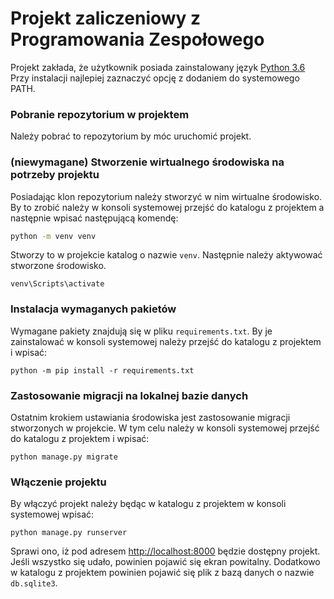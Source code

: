 # Projekt zaliczeniowy z Programowania Zespołowego

Projekt zakłada, że użytkownik posiada zainstalowany język [Python 3.6](https://www.python.org/ftp/python/3.6.5/python-3.6.5-amd64.exe)
Przy instalacji najlepiej zaznaczyć opcję z dodaniem do systemowego PATH.

### Pobranie repozytorium w projektem

Należy pobrać to repozytorium by móc uruchomić projekt.

### (niewymagane) Stworzenie wirtualnego środowiska na potrzeby projektu

Posiadając klon repozytorium należy stworzyć w nim wirtualne środowisko. 
By to zrobić należy w konsoli systemowej przejść do katalogu z projektem a następnie
wpisać następującą komendę:

```bash
python -m venv venv
```

Stworzy to w projekcie katalog o nazwie `venv`. Następnie należy aktywować stworzone środowisko.

```
venv\Scripts\activate
```

### Instalacja wymaganych pakietów

Wymagane pakiety znajdują się w pliku `requirements.txt`. 
By je zainstalować w konsoli systemowej należy przejść do katalogu z projektem i wpisać:

```
python -m pip install -r requirements.txt
```

### Zastosowanie migracji na lokalnej bazie danych

Ostatnim krokiem ustawiania środowiska jest zastosowanie migracji stworzonych w projekcie.
W tym celu należy w konsoli systemowej przejść do katalogu z projektem i wpisać:

```
python manage.py migrate
```

### Włączenie projektu

By włączyć projekt należy będąc w katalogu z projektem w konsoli systemowej wpisać:

``` 
python manage.py runserver
```

Sprawi ono, iż pod adresem [http://localhost:8000](http://localhost:8000) będzie dostępny projekt.
Jeśli wszystko się udało, powinien pojawić się ekran powitalny.
Dodatkowo w katalogu z projektem powinien pojawić się plik z bazą danych o nazwie `db.sqlite3`.
